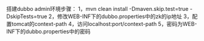 搭建dubbo admin环境步骤：
1，mvn clean install -Dmaven.skip.test=true -DskipTests=true
2，修改WEB-INF下的dubbo.properties中的zk的ip地址
3，配置tomcat的context-path
4，访问localhost:port/context-path
5，密码为WEB-INF下的dubbo.properties中的密码